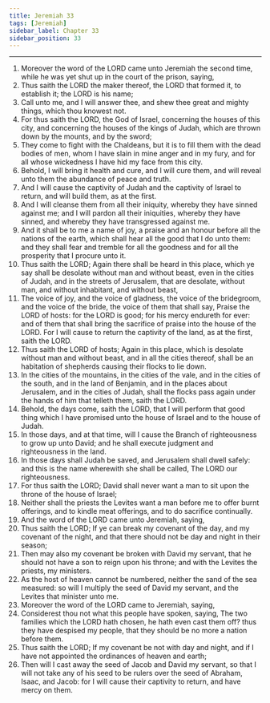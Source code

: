 ```yaml
---
title: Jeremiah 33
tags: [Jeremiah]
sidebar_label: Chapter 33
sidebar_position: 33
---
```


---
1. Moreover the word of the LORD came unto Jeremiah the second time, while he was yet shut up in the court of the prison, saying,
2. Thus saith the LORD the maker thereof, the LORD that formed it, to establish it; the LORD is his name;
3. Call unto me, and I will answer thee, and shew thee great and mighty things, which thou knowest not.
4. For thus saith the LORD, the God of Israel, concerning the houses of this city, and concerning the houses of the kings of Judah, which are thrown down by the mounts, and by the sword;
5. They come to fight with the Chaldeans, but it is to fill them with the dead bodies of men, whom I have slain in mine anger and in my fury, and for all whose wickedness I have hid my face from this city.
6. Behold, I will bring it health and cure, and I will cure them, and will reveal unto them the abundance of peace and truth.
7. And I will cause the captivity of Judah and the captivity of Israel to return, and will build them, as at the first.
8. And I will cleanse them from all their iniquity, whereby they have sinned against me; and I will pardon all their iniquities, whereby they have sinned, and whereby they have transgressed against me.
9. And it shall be to me a name of joy, a praise and an honour before all the nations of the earth, which shall hear all the good that I do unto them: and they shall fear and tremble for all the goodness and for all the prosperity that I procure unto it.
10. Thus saith the LORD; Again there shall be heard in this place, which ye say shall be desolate without man and without beast, even in the cities of Judah, and in the streets of Jerusalem, that are desolate, without man, and without inhabitant, and without beast,
11. The voice of joy, and the voice of gladness, the voice of the bridegroom, and the voice of the bride, the voice of them that shall say, Praise the LORD of hosts: for the LORD is good; for his mercy endureth for ever: and of them that shall bring the sacrifice of praise into the house of the LORD. For I will cause to return the captivity of the land, as at the first, saith the LORD.
12. Thus saith the LORD of hosts; Again in this place, which is desolate without man and without beast, and in all the cities thereof, shall be an habitation of shepherds causing their flocks to lie down.
13. In the cities of the mountains, in the cities of the vale, and in the cities of the south, and in the land of Benjamin, and in the places about Jerusalem, and in the cities of Judah, shall the flocks pass again under the hands of him that telleth them, saith the LORD.
14. Behold, the days come, saith the LORD, that I will perform that good thing which I have promised unto the house of Israel and to the house of Judah.
15. In those days, and at that time, will I cause the Branch of righteousness to grow up unto David; and he shall execute judgment and righteousness in the land.
16. In those days shall Judah be saved, and Jerusalem shall dwell safely: and this is the name wherewith she shall be called, The LORD our righteousness.
17. For thus saith the LORD; David shall never want a man to sit upon the throne of the house of Israel;
18. Neither shall the priests the Levites want a man before me to offer burnt offerings, and to kindle meat offerings, and to do sacrifice continually.
19. And the word of the LORD came unto Jeremiah, saying,
20. Thus saith the LORD; If ye can break my covenant of the day, and my covenant of the night, and that there should not be day and night in their season;
21. Then may also my covenant be broken with David my servant, that he should not have a son to reign upon his throne; and with the Levites the priests, my ministers.
22. As the host of heaven cannot be numbered, neither the sand of the sea measured: so will I multiply the seed of David my servant, and the Levites that minister unto me.
23. Moreover the word of the LORD came to Jeremiah, saying,
24. Considerest thou not what this people have spoken, saying, The two families which the LORD hath chosen, he hath even cast them off? thus they have despised my people, that they should be no more a nation before them.
25. Thus saith the LORD; If my covenant be not with day and night, and if I have not appointed the ordinances of heaven and earth;
26. Then will I cast away the seed of Jacob and David my servant, so that I will not take any of his seed to be rulers over the seed of Abraham, Isaac, and Jacob: for I will cause their captivity to return, and have mercy on them.